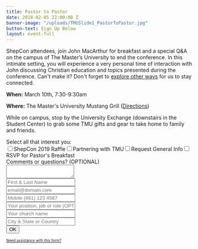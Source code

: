 ```yaml
---
title: Pastor to Pastor
date: 2018-02-05 22:00:00 Z
banner-image: "/uploads/TMUSlide1_PastorToPastor.jpg"
button-text: Sign Up Below
layout: event-full
---
```


ShepCon attendees, join John MacArthur for breakfast and a special Q&A on the campus of The Master’s University to end the conference. In this intimate setting, you will experience a very personal time of interaction with John discussing Christian education and topics presented during the conference. Can't make it? Don't forget to [explore other ways](http://www.masters.edu/shepcon) for us to stay connected.

**When:** March 10th, 7:30-9:30am

**Where:** The Master's University Mustang Grill ([Directions](https://goo.gl/maps/YGcvvUdUGGM2))

While on campus, stop by the University Exchange (downstairs in the Student Center) to grab some TMU gifts and gear to take home to family and friends.

<!-- FORM: HEAD SECTION -->
<meta http-equiv="Content-Type" content="text/html; charset=utf-8" />
<script type="text/javascript">
document.addEventListener("DOMContentLoaded", function(){
const FORM_TIME_START = Math.floor((new Date).getTime()/1000);
let formElement = document.getElementById("tfa_0");
let appendJsTimerElement = function(){
let formTimeDiff = Math.floor((new Date).getTime()/1000) - FORM_TIME_START;
let cumulatedTimeElement = document.getElementById("tfa_dbCumulatedTime");
if (null !== cumulatedTimeElement) {
let cumulatedTime = parseInt(cumulatedTimeElement.value);
if (null !== cumulatedTime && cumulatedTime > 0) {
formTimeDiff \+= cumulatedTime;
}
}
let jsTimeInput = document.createElement("input");
jsTimeInput.setAttribute("type", "hidden");
jsTimeInput.setAttribute("value", formTimeDiff.toString());
jsTimeInput.setAttribute("name", "tfa_dbElapsedJsTime");
jsTimeInput.setAttribute("id", "tfa_dbElapsedJsTime");
jsTimeInput.setAttribute("autocomplete", "off");
if (null !== formElement) {
formElement.appendChild(jsTimeInput);
}
};
if (null !== formElement) {
if(formElement.addEventListener){
formElement.addEventListener('submit', appendJsTimerElement, false);
} else if(formElement.attachEvent){
formElement.attachEvent('onsubmit', appendJsTimerElement);
}
}
});
</script>
<link href="https://masters.tfaforms.net/form-builder/4.3.0/css/wforms-layout.css?v=4617" rel="stylesheet" type="text/css" />
<!--\[if IE 8\]>
<link href="https://masters.tfaforms.net/form-builder/4.3.0/css/wforms-layout-ie8.css" rel="stylesheet" type="text/css" />
<!\[endif\]-->
<!--\[if IE 7\]>
<link href="https://masters.tfaforms.net/form-builder/4.3.0/css/wforms-layout-ie7.css" rel="stylesheet" type="text/css" />
<!\[endif\]-->
<!--\[if IE 6\]>
<link href="https://masters.tfaforms.net/form-builder/4.3.0/css/wforms-layout-ie6.css" rel="stylesheet" type="text/css" />
<!\[endif\]-->

<link href="https://masters.tfaforms.net/form-builder/4.3.0/css/wforms-jsonly.css?v=4617" rel="alternate stylesheet" title="This stylesheet activated by javascript" type="text/css" />
<script type="text/javascript" src="https://masters.tfaforms.net/wForms/3.10/js/wforms.js?v=4617"></script>
<script type="text/javascript">
wFORMS.behaviors.prefill.skip = false;
</script>
<script type="text/javascript" src="https://masters.tfaforms.net/wForms/3.10/js/localization-en_US.js?v=4617"></script>

<!-- FORM: BODY SECTION -->
<div class="wFormContainer"  >

<style type="text/css">
\#tfa_7-L,
label\[id^="tfa_7\["\] {
width: 530px !important;
}            #tfa_11,
\*\[id^="tfa_11\["\] {
width: 431.02272px !important;
}
\#tfa_11-D,
\*\[id^="tfa_11\["\]\[class\~="field-container-D"\] {
width: auto !important;
}       #tfa_11-L,
label\\\[id^="tfa_11\\\["\\\] {
width: 530px !important;
}#tfa_1,
    \\\\\\\*\\\\\\\[id^="tfa_1\\\\\\\["\\\\\\\] {
        width: 420px !important;
    }
    #tfa_1-D,
    \\\\\\\*\\\\\\\[id^="tfa_1\\\\\\\["\\\\\\\]\\\\\\\[class\\\\\\\~="field-container-D"\\\\\\\] {
        width: auto !important;
    }

    #tfa_2,
    \\\\\\\*\\\\\\\[id^="tfa_2\\\\\\\["\\\\\\\] {
        width: 420px !important;
    }
    #tfa_2-D,
    \\\\\\\*\\\\\\\[id^="tfa_2\\\\\\\["\\\\\\\]\\\\\\\[class\\\\\\\~="field-container-D"\\\\\\\] {
        width: auto !important;
    }

    #tfa_3,
    \\\\\\\*\\\\\\\[id^="tfa_3\\\\\\\["\\\\\\\] {
        width: 420px !important;
    }
    #tfa_3-D,
    \\\\\\\*\\\\\\\[id^="tfa_3\\\\\\\["\\\\\\\]\\\\\\\[class\\\\\\\~="field-container-D"\\\\\\\] {
        width: auto !important;
    }

    #tfa_3-L,
    label\\\\\\\[id^="tfa_3\\\\\\\["\\\\\\\] {
        width: 490px !important;
    }

    #tfa_4,
    \\\\\\\*\\\\\\\[id^="tfa_4\\\\\\\["\\\\\\\] {
        width: 420px !important;
    }
    #tfa_4-D,
    \\\\\\\*\\\\\\\[id^="tfa_4\\\\\\\["\\\\\\\]\\\\\\\[class\\\\\\\~="field-container-D"\\\\\\\] {
        width: auto !important;
    }

    #tfa_4-L,
    label\\\\\\\[id^="tfa_4\\\\\\\["\\\\\\\] {
        width: 470px !important;
    }

    #tfa_5,
    \\\\\\\*\\\\\\\[id^="tfa_5\\\\\\\["\\\\\\\] {
        width: 420px !important;
    }
    #tfa_5-D,
    \\\\\\\*\\\\\\\[id^="tfa_5\\\\\\\["\\\\\\\]\\\\\\\[class\\\\\\\~="field-container-D"\\\\\\\] {
        width: auto !important;
    }

    #tfa_5-L,
    label\\\\\\\[id^="tfa_5\\\\\\\["\\\\\\\] {
        width: 490px !important;
    }

    #tfa_6,
    \\\\\\\*\\\\\\\[id^="tfa_6\\\\\\\["\\\\\\\] {
        width: 421.02272px !important;
    }
    #tfa_6-D,
    \\\\\\\*\\\\\\\[id^="tfa_6\\\\\\\["\\\\\\\]\\\\\\\[class\\\\\\\~="field-container-D"\\\\\\\] {
        width: auto !important;
    }

    #tfa_6-L,
    label\\\\\\\[id^="tfa_6\\\\\\\["\\\\\\\] {
        width: 490px !important;
    }

</style><div class=""><div class="wForm" id="tfa_0-WRPR" dir="ltr">

<div class="codesection" id="code-tfa_0"></div>
<form method="post" action="https://masters.tfaforms.net/responses/processor" class="hintsBelow labelsAbove" id="tfa_0">
<div class="oneField field-container-D     " id="tfa_7-D">
<label id="tfa_7-L" for="tfa_7" class="label preField ">Select all that interest you:</label><br><div class="inputWrapper"><span id="tfa_7" class="choices horizontal "><span class="oneChoice"><input type="checkbox" value="tfa_8" class="" id="tfa_8" name="tfa_8"><label class="label postField" id="tfa_8-L" for="tfa_8">ShepCon 2019 Raffle</label></span><span class="oneChoice"><input type="checkbox" value="tfa_9" class="" id="tfa_9" name="tfa_9"><label class="label postField" id="tfa_9-L" for="tfa_9">Partnering with TMU</label></span><span class="oneChoice"><input type="checkbox" value="tfa_10" class="" id="tfa_10" name="tfa_10"><label class="label postField" id="tfa_10-L" for="tfa_10">Request General Info</label></span><span class="oneChoice"><input type="checkbox" value="tfa_12" class="" id="tfa_12" name="tfa_12"><label class="label postField" id="tfa_12-L" for="tfa_12">RSVP for Pastor's Breakfast</label></span></span></div>
</div>
<div class="oneField field-container-D   labelsAbove  " id="tfa_11-D">
<label id="tfa_11-L" for="tfa_11" class="label preField ">Comments or questions? (OPTIONAL)</label><br><div class="inputWrapper"><textarea id="tfa_11" name="tfa_11" title="Comments or questions? (OPTIONAL)" class=""></textarea></div>
</div>
<div class="oneField field-container-D   labelsRemoved  " id="tfa_1-D"><div class="inputWrapper"><input type="text" id="tfa_1" name="tfa_1" value="" placeholder="First & Last Name" title="First & Last Name" class="required"></div></div>
<div class="oneField field-container-D   labelsRemoved  " id="tfa_2-D"><div class="inputWrapper"><input type="text" id="tfa_2" name="tfa_2" value="" placeholder="email@domain.com" title="Email address" class="validate-email required"></div></div>
<div class="oneField field-container-D   labelsRemoved  " id="tfa_3-D"><div class="inputWrapper"><input type="text" id="tfa_3" name="tfa_3" value="" placeholder="Mobile (661) 123 4567" autoformat="###-###-####" title="Mobile phone to contact you during G3 Conference" class="validate-custom /^(\[(\]{1}\[0-9\]{3}\[)\]{1}\[.| |-\]{0,1}|^\[0-9\]{3}\[.|-| \]?)?\[0-9\]{3}(.|-| )?\[0-9\]{4}$/ required"></div></div>
<div class="oneField field-container-D   labelsRemoved  " id="tfa_4-D"><div class="inputWrapper"><input type="text" id="tfa_4" name="tfa_4" value="" placeholder="Your position, job or role (OPTIONAL)" title="Your position (ex: Sr Pastor, Worship Leader, Youth Director)" class=""></div></div>
<div class="oneField field-container-D   labelsRemoved  " id="tfa_5-D"><div class="inputWrapper"><input type="text" id="tfa_5" name="tfa_5" value="" placeholder="Your church name" title="Your church name (ex: Grace Community Church)" class="required"></div></div>
<div class="oneField field-container-D   labelsRemoved  " id="tfa_6-D"><div class="inputWrapper"><input type="text" id="tfa_6" name="tfa_6" value="" placeholder="City & State or Country" title="Which state (ex: GA, CA, TX, NY....)" class=""></div></div>
<div class="actions" id="tfa_0-A"><input type="submit" class="primaryAction" value="OK"></div>
<div style="clear:both"></div>
<input type="hidden" value="217739" name="tfa_dbFormId" id="tfa_dbFormId"><input type="hidden" value="" name="tfa_dbResponseId" id="tfa_dbResponseId"><input type="hidden" value="9d9f7d3b772bbd8e1af49005588ff0bf" name="tfa_dbControl" id="tfa_dbControl"><input type="hidden" value="9" name="tfa_dbVersionId" id="tfa_dbVersionId"><input type="hidden" value="" name="tfa_switchedoff" id="tfa_switchedoff">
</form>
</div></div>

<p class="supportInfo" >
<a href="https://masters.tfaforms.net/forms/help/217739" target="new" style="font-size: 0.7em;">
Need assistance with this form?    </a></p>

</div>